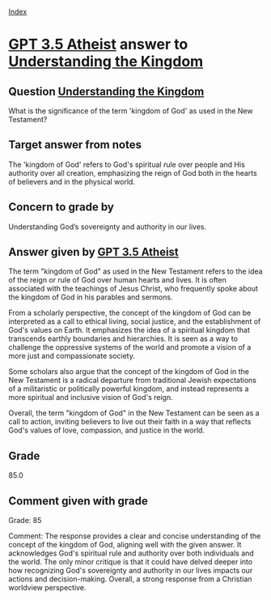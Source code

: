 
[Index](../../index.md)
# [GPT 3.5 Atheist](../../answering_models/GPT_3.5_Atheist.md) answer to [Understanding the Kingdom](../../questions/Understanding_the_Kingdom.md)

## Question [Understanding the Kingdom](../../questions/Understanding_the_Kingdom.md)
What is the significance of the term 'kingdom of God' as used in the New Testament?

## Target answer from notes
The 'kingdom of God' refers to God's spiritual rule over people and His authority over all creation, emphasizing the reign of God both in the hearts of believers and in the physical world.

## Concern to grade by
Understanding God’s sovereignty and authority in our lives.

## Answer given by [GPT 3.5 Atheist](../../answering_models/GPT_3.5_Atheist.md)
The term "kingdom of God" as used in the New Testament refers to the idea of the reign or rule of God over human hearts and lives. It is often associated with the teachings of Jesus Christ, who frequently spoke about the kingdom of God in his parables and sermons.

From a scholarly perspective, the concept of the kingdom of God can be interpreted as a call to ethical living, social justice, and the establishment of God's values on Earth. It emphasizes the idea of a spiritual kingdom that transcends earthly boundaries and hierarchies. It is seen as a way to challenge the oppressive systems of the world and promote a vision of a more just and compassionate society.

Some scholars also argue that the concept of the kingdom of God in the New Testament is a radical departure from traditional Jewish expectations of a militaristic or politically powerful kingdom, and instead represents a more spiritual and inclusive vision of God's reign.

Overall, the term "kingdom of God" in the New Testament can be seen as a call to action, inviting believers to live out their faith in a way that reflects God's values of love, compassion, and justice in the world.

## Grade
85.0

## Comment given with grade
Grade: 85

Comment: The response provides a clear and concise understanding of the concept of the kingdom of God, aligning well with the given answer. It acknowledges God's spiritual rule and authority over both individuals and the world. The only minor critique is that it could have delved deeper into how recognizing God's sovereignty and authority in our lives impacts our actions and decision-making. Overall, a strong response from a Christian worldview perspective.
